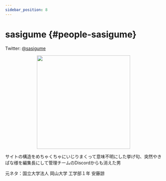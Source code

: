 ```yaml
---
sidebar_position: 8
---
```


# sasigume {#people-sasigume}

Twitter: [@sasigume](https://twitter.com/sasigume "Twitterアカウント")

<div align="center">
<img src="https://i.imgur.com/6Bxofp7.png" width="300px" height="auto" />
</div>

サイトの構造をめちゃくちゃにいじりまくって意味不明にした挙げ句、突然やきぱな様を編集長にして管理チームのDiscordからも消えた男

元ネタ：国立大学法人 岡山大学 工学部１年 安藤諒
